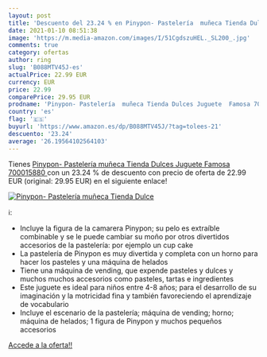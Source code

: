```yaml
---
layout: post
title: 'Descuento del 23.24 % en Pinypon- Pastelería  muñeca Tienda Dulce'
date: 2021-01-10 08:51:38
image: 'https://m.media-amazon.com/images/I/51CgdszuHEL._SL200_.jpg'
comments: true
category: ofertas
author: ring
slug: 'B088MTV45J-es'
actualPrice: 22.99 EUR
currency: EUR
price: 22.99
comparePrice: 29.95 EUR
prodname: 'Pinypon- Pastelería  muñeca Tienda Dulces Juguete  Famosa 700015880 '
country: 'es'
flag: '🇪🇸'
buyurl: 'https://www.amazon.es/dp/B088MTV45J/?tag=tolees-21'
descuento: '23.24'
average: '26.19564102564103'
---
```


Tienes [Pinypon- Pastelería  muñeca Tienda Dulces Juguete  Famosa 700015880 ](https://www.amazon.es/dp/B088MTV45J/?tag=tolees-21) con un 23.24 % de descuento con precio de oferta de 22.99 EUR (original: 29.95 EUR) en el siguiente enlace!

[![Pinypon- Pastelería  muñeca Tienda Dulce](https://m.media-amazon.com/images/I/51CgdszuHEL._SL200_.jpg)](https://www.amazon.es/dp/B088MTV45J/?tag=tolees-21)

ℹ️:

- Incluye la figura de la camarera Pinypon; su pelo es extraíble combinable y se le puede cambiar su moño por otros divertidos accesorios de la pastelería: por ejemplo un cup cake
- La pastelería de Pinypon es muy divertida y completa con un horno para hacer los pasteles y una máquina de helados
- Tiene una máquina de vending, que expende pasteles y dulces y muchos muchos accesorios como pasteles, tartas e ingredientes
- Este juguete es ideal para niños entre 4-8 años; para el desarrollo de su imaginación y la motricidad fina y también favoreciendo el aprendizaje de vocabulario
- Incluye el escenario de la pastelería; máquina de vending; horno; máquina de helados; 1 figura de Pinypon y muchos pequeños accesorios

[Accede a la oferta!!](https://www.amazon.es/dp/B088MTV45J/?tag=tolees-21)
